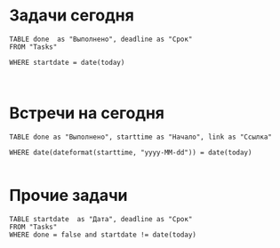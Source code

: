 

# Задачи сегодня

```dataview
TABLE done  as "Выполнено", deadline as "Срок"
FROM "Tasks"

WHERE startdate = date(today)

    
```

# Встречи на сегодня


```dataview
TABLE done as "Выполнено", starttime as "Начало", link as "Ссылка"

WHERE date(dateformat(starttime, "yyyy-MM-dd")) = date(today)
    
```

#  Прочие задачи

```dataview
TABLE startdate  as "Дата", deadline as "Срок"
FROM "Tasks"
WHERE done = false and startdate != date(today)

```


